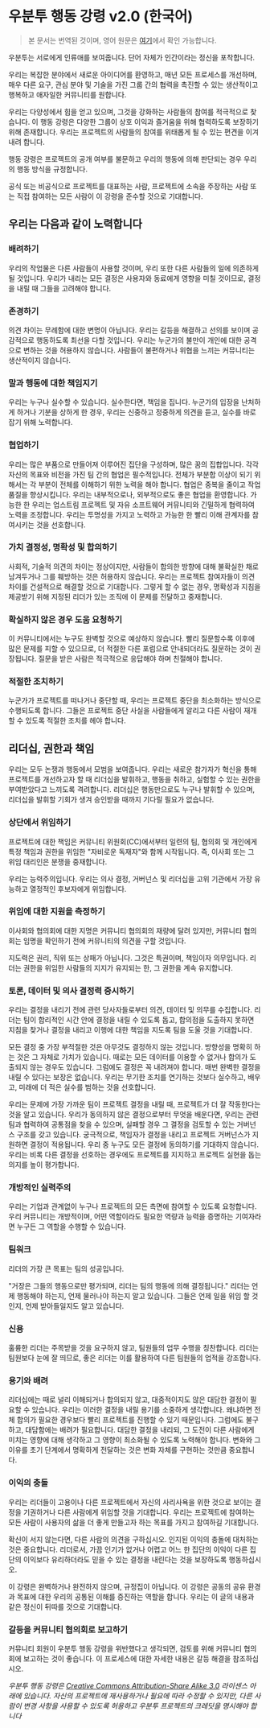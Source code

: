 # 우분투 행동 강령 v2.0 (한국어)

> 본 문서는 번역된 것이며, 영어 원문은 [여기](https://ubuntu.com/community/ethos/code-of-conduct)에서 확인 가능합니다.

우분투는 서로에게 인류애를 보여줍니다. 단어 자체가 인간이라는 정신을 포착합니다.

우리는 복잡한 분야에서 새로운 아이디어를 환영하고, 매년 모든 프로세스를 개선하며, 매우 다른 요구, 관심 분야 및 기술을 가진 그룹 간의 협력을 촉진할 수 있는 생산적이고 행복하고 애자일한 커뮤니티를 원합니다.

우리는 다양성에서 힘을 얻고 있으며, 그것을 강화하는 사람들의 참여를 적극적으로 찾습니다. 이 행동 강령은 다양한 그룹이 상호 이익과 즐거움을 위해 협력하도록 보장하기 위해 존재합니다. 우리는 프로젝트의 사람들의 참여를 위태롭게 될 수 있는 편견을 이겨내려 합니다.

행동 강령은 프로젝트의 공개 여부를 불문하고 우리의 행동에 의해 판단되는 경우 우리의 행동 방식을 규정합니다.

공식 또는 비공식으로 프로젝트를 대표하는 사람, 프로젝트에 소속을 주장하는 사람 또는 직접 참여하는 모든 사람이 이 강령을 준수할 것으로 기대합니다.

## 우리는 다음과 같이 노력합니다
### 배려하기
우리의 작업물은 다른 사람들이 사용할 것이며, 우리 또한 다른 사람들의 일에 의존하게 될 것입니다. 우리가 내리는 모든 결정은 사용자와 동료에게 영향을 미칠 것이므로, 결정을 내릴 때 그들을 고려해야 합니다.

### 존경하기
의견 차이는 무례함에 대한 변명이 아닙니다. 우리는 갈등을 해결하고 선의를 보이며 공감적으로 행동하도록 최선을 다할 것입니다. 우리는 누군가의 불만이 개인에 대한 공격으로 변하는 것을 허용하지 않습니다. 사람들이 불편하거나 위협을 느끼는 커뮤니티는 생산적이지 않습니다.

### 말과 행동에 대한 책임지기
우리는 누구나 실수할 수 있습니다. 실수한다면, 책임을 집니다. 누군가의 입장을 난처하게 하거나 기분을 상하게 한 경우, 우리는 신중하고 정중하게 의견을 듣고, 실수를 바로잡기 위해 노력합니다.

### 협업하기
우리는 많은 부품으로 만들어져 이루어진 집단을 구성하며, 많은 꿈의 집합입니다. 각각 자신의 목표와 비전을 가진 팀 간의 협업은 필수적입니다. 전체가 부분합 이상이 되기 위해서는 각 부분이 전체를 이해하기 위한 노력을 해야 합니다. 협업은 중복을 줄이고 작업 품질을 향상시킵니다. 우리는 내부적으로나, 외부적으로도 좋은 협업을 환영합니다. 가능한 한 우리는 업스트림 프로젝트 및 자유 소프트웨어 커뮤니티와 긴밀하게 협력하여 노력을 조정합니다. 우리는 투명성을 가지고 노력하고 가능한 한 빨리 이해 관계자를 참여시키는 것을 선호합니다.

### 가치 결정성, 명확성 및 합의하기
사회적, 기술적 의견의 차이는 정상이지만, 사람들이 합의한 방향에 대해 불확실한 채로 남겨두거나 그를 훼방하는 것은 허용하지 않습니다. 우리는 프로젝트 참여자들이 의견 차이를 건설적으로 해결할 것으로 기대합니다. 그렇게 할 수 없는 경우, 명확성과 지침을 제공받기 위해 지정된 리더가 있는 조직에 이 문제를 전달하고 중재합니다.

### 확실하지 않은 경우 도움 요청하기
이 커뮤니티에서는 누구도 완벽할 것으로 예상하지 않습니다. 빨리 질문할수록 이후에 많은 문제를 피할 수 있으므로, 더 적절한 다른 포럼으로 안내되더라도 질문하는 것이 권장됩니다. 질문을 받은 사람은 적극적으로 응답해야 하며 친절해야 합니다.

### 적절한 조치하기
누군가가 프로젝트를 떠나거나 중단할 때, 우리는 프로젝트 중단을 최소화하는 방식으로 수행되도록 합니다. 그들은 프로젝트 중단 사실을 사람들에게 알리고 다른 사람이 재개할 수 있도록 적절한 조치를 헤야 합니다.

## 리더십, 권한과 책임
우리는 모두 논쟁과 행동에서 모범을 보여줍니다. 우리는 새로운 참가자가 혁신을 통해 프로젝트를 개선하고자 할 때 리더십을 발휘하고, 행동을 취하고, 실험할 수 있는 권한을 부여받았다고 느끼도록 격려합니다. 리더십은 행동만으로도 누구나 발휘할 수 있으며, 리더십을 발휘할 기회가 생겨 승인받을 때까지 기다릴 필요가 없습니다.

### 상단에서 위임하기
프로젝트에 대한 책임은 커뮤니티 위원회(CC)에서부터 일련의 팀, 협의회 및 개인에게 특정 책임과 권한을 위임한 "자비로운 독재자"와 함께 시작됩니다. 즉, 이사회 또는 그 위임 대리인은 분쟁을 중재합니다.

우리는 능력주의입니다. 우리는 의사 결정, 거버넌스 및 리더십을 고위 기관에서 가장 유능하고 열정적인 후보자에게 위임합니다.


### 위임에 대한 지원을 측정하기
이사회와 협의회에 대한 지명은 커뮤니티 협의회의 재량에 달려 있지만, 커뮤니티 협의회는 임명을 확인하기 전에 커뮤니티의 의견을 구할 것입니다.

지도력은 권리, 직위 또는 상패가 아닙니다. 그것은 특권이며, 책임이자 의무입니다. 리더는 권한을 위임한 사람들의 지지가 유지되는 한, 그 권한을 계속 유지합니다.

### 토론, 데이터 및 의사 결정력 중시하기
우리는 결정을 내리기 전에 관련 당사자들로부터 의견, 데이터 및 의무를 수집합니다. 리더는 팀이 합리적인 시간 안에 결정을 내릴 수 있도록 돕고, 합의점을 도출하지 못하면 지침을 찾거나 결정을 내리고 이행에 대한 책임을 지도록 팀을 도울 것을 기대합니다.

모든 결정 중 가장 부적절한 것은 아무것도 결정하지 않는 것입니다. 방향성을 명확히 하는 것은 그 자체로 가치가 있습니다. 때로는 모든 데이터를 이용할 수 없거나 합의가 도출되지 않는 경우도 있습니다. 그럼에도 결정은 꼭 내려져야 합니다. 매번 완벽한 결정을 내릴 수 있다는 보장은 없습니다. 우리는 무기한 조치를 연기하는 것보다 실수하고, 배우고, 미래에 더 적은 실수를 범하는 것을 선호합니다.

우리는 문제에 가장 가까운 팀이 프로젝트 결정을 내릴 때, 프로젝트가 더 잘 작동한다는 것을 알고 있습니다. 우리가 동의하지 않은 결정으로부터 무엇을 배운다면, 우리는 관련 팀과 협력하여 공통점을 찾을 수 있으며, 실패할 경우 그 결정을 검토할 수 있는 거버넌스 구조를 갖고 있습니다. 궁극적으로, 책임자가 결정을 내리고 프로젝트 거버넌스가 지원하면 결정이 적용됩니다. 우리 중 누구도 모든 결정에 동의하기를 기대하지 않습니다. 우리는 비록 다른 결정을 선호하는 경우에도 프로젝트를 지지하고 프로젝트 실현을 돕는 의지를 높이 평가합니다.

### 개방적인 실력주의
우리는 기업과 관계없이 누구나 프로젝트의 모든 측면에 참여할 수 있도록 요청합니다. 우리 커뮤니티는 개방적이며, 어떤 역할이라도 필요한 역량과 능력을 증명하는 기여자라면 누구든 그 역할을 수행할 수 있습니다.

### 팀워크
리더의 가장 큰 목표는 팀의 성공입니다.

"거장은 그들의 행동으로만 평가되며, 리더는 팀의 행동에 의해 결정됩니다."
리더는 언제 행동해야 하는지, 언제 물러나야 하는지 알고 있습니다. 그들은 언제 일을 위임 할 것인지, 언제 받아들일지도 알고 있습니다.

### 신용
훌륭한 리더는 주목받을 것을 요구하지 않고, 팀원들의 업무 수행을 칭찬합니다. 리더는 팀원보다 눈에 잘 띄므로, 좋은 리더는 이를 활용하여 다른 팀원들의 업적을 강조합니다.

### 용기와 배려
리더십에는 때로 널리 이해되거나 합의되지 않고, 대중적이지도 않은 대담한 결정이 필요할 수 있습니다. 우리는 이러한 결정을 내릴 용기를 소중하게 생각합니다. 왜냐하면 전체 합의가 필요한 경우보다 빨리 프로젝트를 진행할 수 있기 때문입니다. 그럼에도 불구하고, 대담함에는 배려가 필요합니다. 대담한 결정을 내리되, 그 도전이 다른 사람에게 미치는 영향에 대해 생각하고 그 영향이 최소화될 수 있도록 노력해야 합니다. 변화와 그 이유를 초기 단계에서 명확하게 전달하는 것은 변화 자체를 구현하는 것만큼 중요합니다.

### 이익의 충돌
우리는 리더들이 고용이나 다른 프로젝트에서 자신의 사리사욕을 위한 것으로 보이는 결정을 기권하거나 다른 사람에게 위임할 것을 기대합니다. 우리는 프로젝트에 참여하는 모든 사람이 사용자의 삶을 더 좋게 만들고자 하는 목표를 가지고 참여하길 기대합니다.

확신이 서지 않는다면, 다른 사람의 의견을 구하십시오. 인지된 이익의 충돌에 대처하는 것은 중요합니다. 리더로서, 가끔 인기가 없거나 어렵고 어느 한 집단의 이익이 다른 집단의 이익보다 유리하더라도 믿을 수 있는 결정을 내린다는 것을 보장하도록 행동하십시오.

이 강령은 완벽하거나 완전하지 않으며, 규정집이 아닙니다. 이 강령은 공동의 공유 환경과 목표에 대한 우리의 공통된 이해를 증진하는 역할을 합니다. 우리는 이 글의 내용과 같은 정신이 뒤따를 것으로 기대합니다.

### 갈등을 커뮤니티 협의회로 보고하기
커뮤니티 회원이 우분투 행동 강령을 위반했다고 생각되면, 검토를 위해 커뮤니티 협의회에 보고하는 것이 좋습니다. 이 프로세스에 대한 자세한 내용은 갈등 해결을 참조하십시오.

_우분투 행동 강령은 [Creative Commons Attribution-Share Alike 3.0](https://creativecommons.org/licenses/by-sa/3.0/) 라이센스 아래에 있습니다. 자신의 프로젝트에 재사용하거나 필요에 따라 수정할 수 있지만, 다른 사람이 변경 사항을 사용할 수 있도록 허용하고 우분투 프로젝트의 크레딧을 명시해야 합니다_